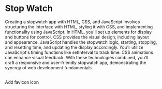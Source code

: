 # Stop Watch
Creating a stopwatch app with HTML, CSS, and JavaScript involves structuring the interface with HTML, styling it with CSS, and implementing functionality using JavaScript. In HTML, you'll set up elements for display and buttons for control. CSS provides the visual design, including layout and appearance. JavaScript handles the stopwatch logic, starting, stopping, and resetting time, and updating the display accordingly. You'll utilize JavaScript's timing functions like setInterval to track time. CSS animations can enhance visual feedback. With these technologies combined, you'll craft a responsive and user-friendly stopwatch app, demonstrating the synergy of web development fundamentals.

<br>
Add favicon icon